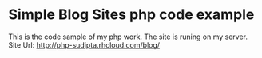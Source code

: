 Simple Blog Sites php code example
====
This is the code sample of my php work.
The site is runing on my server.
Site Url: http://php-sudipta.rhcloud.com/blog/
